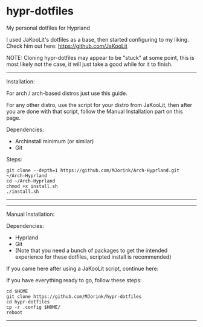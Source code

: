 # hypr-dotfiles
My personal dotfiles for Hyprland

I used JaKooLit's dotfiles as a base, then started configuring to my liking.
Check him out here: https://github.com/JaKooLit

NOTE:
    Cloning hypr-dotfiles may appear to be "stuck" at some point, this is most likely not the case, it will just take a good     while for it to finish.

------------------------------------------------------------
Installation:

For arch / arch-based distros just use this guide. 

For any other distro, use the script for your distro from JaKooLit, then after you are done with that script, follow the Manual Installation part on this page.

Dependencies: 
- Archinstall minimum (or similar)
- Git

Steps:

    git clone --depth=1 https://github.com/MJorink/Arch-Hyprland.git ~/Arch-Hyprland
    cd ~/Arch-Hyprland
    chmod +x install.sh
    ./install.sh

------------------------------------------------------------

------------------------------------------------------------
Manual Installation:

Dependencies:

- Hyprland
- Git
- (Note that you need a bunch of packages to get the intended experience for these dotfiles, scripted install is recommended) 

If you came here after using a JaKooLit script, continue here:

If you have everything ready to go, follow these steps:

    cd $HOME
    git clone https://github.com/MJorink/hypr-dotfiles
    cd hypr-dotfiles
    cp -r .config $HOME/
    reboot
    
    
------------------------------------------------------------
